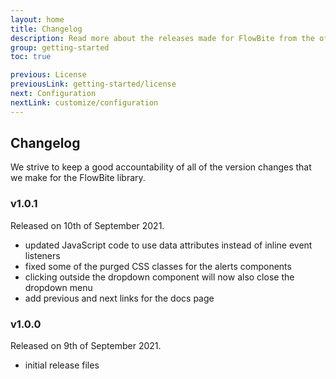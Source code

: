 ```yaml
---
layout: home
title: Changelog
description: Read more about the releases made for FlowBite from the official changelog
group: getting-started
toc: true

previous: License
previousLink: getting-started/license
next: Configuration
nextLink: customize/configuration
---
```


## Changelog

We strive to keep a good accountability of all of the version changes that we make for the FlowBite library.

### v1.0.1

Released on 10th of September 2021.

- updated JavaScript code to use data attributes instead of inline event listeners
- fixed some of the purged CSS classes for the alerts components
- clicking outside the dropdown component will now also close the dropdown menu
- add previous and next links for the docs page

### v1.0.0

Released on 9th of September 2021.

- initial release files
